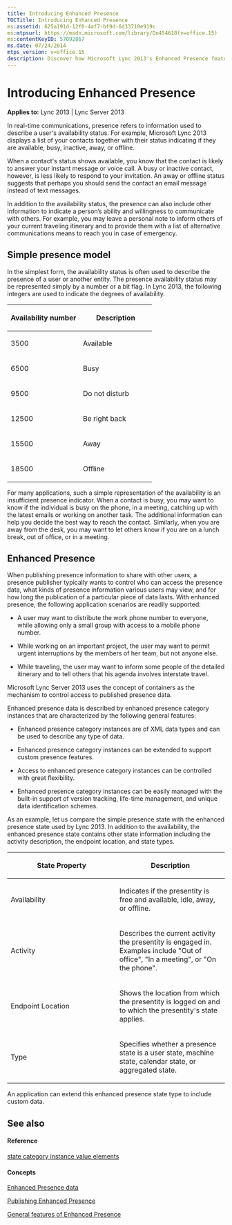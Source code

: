 ```yaml
---
title: Introducing Enhanced Presence
TOCTitle: Introducing Enhanced Presence
ms:assetid: 625a191d-12f0-4af7-bf9d-6d33710e919c
ms:mtpsurl: https://msdn.microsoft.com/library/Dn454618(v=office.15)
ms:contentKeyID: 57092867
ms.date: 07/24/2014
mtps_version: v=office.15
description: Discover how Microsoft Lync 2013's Enhanced Presence feature improves real-time communication by providing detailed user availability status. Learn more now.
---
```


# Introducing Enhanced Presence


**Applies to:** Lync 2013 | Lync Server 2013

In real-time communications, presence refers to information used to describe a user's availability status. For example, Microsoft Lync 2013 displays a list of your contacts together with their status indicating if they are available, busy, inactive, away, or offline.

When a contact's status shows available, you know that the contact is likely to answer your instant message or voice call. A busy or inactive contact, however, is less likely to respond to your invitation. An away or offline status suggests that perhaps you should send the contact an email message instead of text messages.

In addition to the availability status, the presence can also include other information to indicate a person’s ability and willingness to communicate with others. For example, you may leave a personal note to inform others of your current traveling itinerary and to provide them with a list of alternative communications means to reach you in case of emergency.

## Simple presence model

In the simplest form, the availability status is often used to describe the presence of a user or another entity. The presence availability status may be represented simply by a number or a bit flag. In Lync 2013, the following integers are used to indicate the degrees of availability.

<table>
<colgroup>
<col style="width: 50%" />
<col style="width: 50%" />
</colgroup>
<thead>
<tr class="header">
<th><p>Availability number</p></th>
<th><p>Description</p></th>
</tr>
</thead>
<tbody>
<tr class="odd">
<td><p>3500</p></td>
<td><p>Available</p></td>
</tr>
<tr class="even">
<td><p>6500</p></td>
<td><p>Busy</p></td>
</tr>
<tr class="odd">
<td><p>9500</p></td>
<td><p>Do not disturb</p></td>
</tr>
<tr class="even">
<td><p>12500</p></td>
<td><p>Be right back</p></td>
</tr>
<tr class="odd">
<td><p>15500</p></td>
<td><p>Away</p></td>
</tr>
<tr class="even">
<td><p>18500</p></td>
<td><p>Offline</p></td>
</tr>
</tbody>
</table>


For many applications, such a simple representation of the availability is an insufficient presence indicator. When a contact is busy, you may want to know if the individual is busy on the phone, in a meeting, catching up with the latest emails or working on another task. The additional information can help you decide the best way to reach the contact. Similarly, when you are away from the desk, you may want to let others know if you are on a lunch break, out of office, or in a meeting.

## Enhanced Presence

When publishing presence information to share with other users, a presence publisher typically wants to control who can access the presence data, what kinds of presence information various users may view, and for how long the publication of a particular piece of data lasts. With enhanced presence, the following application scenarios are readily supported:

  - A user may want to distribute the work phone number to everyone, while allowing only a small group with access to a mobile phone number.

  - While working on an important project, the user may want to permit urgent interruptions by the members of her team, but not anyone else.

  - While traveling, the user may want to inform some people of the detailed itinerary and to tell others that his agenda involves interstate travel.

Microsoft Lync Server 2013 uses the concept of containers as the mechanism to control access to published presence data.

Enhanced presence data is described by enhanced presence category instances that are characterized by the following general features:

  - Enhanced presence category instances are of XML data types and can be used to describe any type of data.

  - Enhanced presence category instances can be extended to support custom presence features.

  - Access to enhanced presence category instances can be controlled with great flexibility.

  - Enhanced presence category instances can be easily managed with the built-in support of version tracking, life-time management, and unique data identification schemes.

As an example, let us compare the simple presence state with the enhanced presence state used by Lync 2013. In addition to the availability, the enhanced presence state contains other state information including the activity description, the endpoint location, and state types.

<table>
<colgroup>
<col style="width: 50%" />
<col style="width: 50%" />
</colgroup>
<thead>
<tr class="header">
<th><p>State Property</p></th>
<th><p>Description</p></th>
</tr>
</thead>
<tbody>
<tr class="odd">
<td><p>Availability</p></td>
<td><p>Indicates if the presentity is free and available, idle, away, or offline.</p></td>
</tr>
<tr class="even">
<td><p>Activity</p></td>
<td><p>Describes the current activity the presentity is engaged in. Examples include &quot;Out of office&quot;, &quot;In a meeting&quot;, or &quot;On the phone&quot;.</p></td>
</tr>
<tr class="odd">
<td><p>Endpoint Location</p></td>
<td><p>Shows the location from which the presentity is logged on and to which the presentity's state applies.</p></td>
</tr>
<tr class="even">
<td><p>Type</p></td>
<td><p>Specifies whether a presence state is a user state, machine state, calendar state, or aggregated state.</p></td>
</tr>
</tbody>
</table>


An application can extend this enhanced presence state type to include custom data.

## See also

#### Reference

[state category instance value elements](state-category-instance-value-elements.md)

#### Concepts

[Enhanced Presence data](enhanced-presence-data.md)

[Publishing Enhanced Presence](publishing-enhanced-presence.md)

[General features of Enhanced Presence](general-features-of-enhanced-presence.md)


